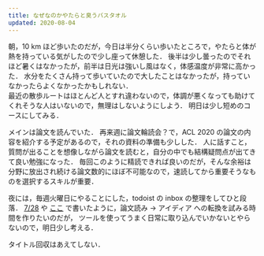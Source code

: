 ```yaml
---
title: なぜなのかやたらと臭うバスタオル
updated: 2020-08-04
---
```


朝，10 km ほど歩いたのだが，今日は半分くらい歩いたところで，やたらと体が熱を持っている気がしたので少し座って休憩した．
後半は少し曇ったのでそれほど暑くはなかったが，前半は日光は強いし風はなく，体感温度が非常に高かった．
水分をたくさん持って歩いていたので大したことはなかったが，持っていなかったらよくなかったかもしれない．  
最近の散歩ルートはほとんど人とすれ違わないので，体調が悪くなっても助けてくれそうな人はいないので，無理はしないようにしよう．
明日は少し短めのコースにしてみる．

メインは論文を読んでいた．
再来週に論文輪読会？で，ACL 2020 の論文の内容を紹介する予定があるので，それの資料の準備も少しした．
人に話すこと，質問が出ることを想像しながら論文を読むと，自分の中でも結構疑問点が出てきて良い勉強になった．
毎回このように精読できれば良いのだが，そんな余裕は分野に放出され続ける論文数的にほぼ不可能なので，速読してから重要そうなものを選択するスキルが重要．

夜には，毎週火曜日にやることにした，todoist の inbox の整理をしてひと段落．
[7/28](https://sotaro.io/daily/%E6%97%A5%E6%9C%AC%E8%AA%9E%E3%82%82%E5%8D%81%E5%88%86%E4%BD%BF%E3%81%88%E3%82%8B%E9%9F%B3%E5%A3%B0%E8%AA%8D%E8%AD%98) や 
[ここ](https://sotaro.io/daily/30min-kpi-5) で書いたように，論文読み -> アイディア への転換を試みる時間を作りたいのだが，
ツールを使ってうまく日常に取り込んでいかないとやらないので，明日少し考える．

タイトル回収はあえてしない．
